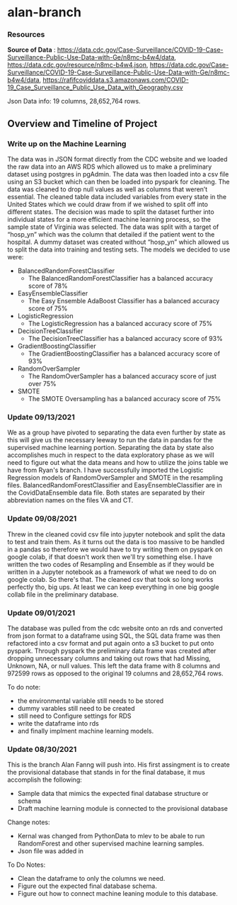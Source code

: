 # alan-branch


### Resources
**Source of Data** : https://data.cdc.gov/Case-Surveillance/COVID-19-Case-Surveillance-Public-Use-Data-with-Ge/n8mc-b4w4/data, https://data.cdc.gov/resource/n8mc-b4w4.json, https://data.cdc.gov/Case-Surveillance/COVID-19-Case-Surveillance-Public-Use-Data-with-Ge/n8mc-b4w4/data, https://rafifcoviddata.s3.amazonaws.com/COVID-19_Case_Surveillance_Public_Use_Data_with_Geography.csv

Json Data info: 19 columns, 28,652,764 rows. 

## Overview and Timeline of Project

### Write up on the Machine Learning
The data was in JSON format directly from the CDC website and we loaded the raw data into an AWS RDS which allowed us to make a preliminary dataset using postgres in pgAdmin. The data was then loaded into a csv file using an S3 bucket which can then be loaded into pyspark for cleaning. The data was cleaned to drop null values as well as columns that weren’t essential. The cleaned table data included variables from every state in the United States which we could draw from if we wished to split off into different states. The decision was made to split the dataset further into individual states for a more efficient machine learning process, so the sample state of Virginia was selected. The data was split with a target of “hosp_yn” which was the column that detailed if the patient went to the hospital. A dummy dataset was created without  “hosp_yn” which allowed us to split the data into training and testing sets. The models we decided to use were: 

- BalancedRandomForestClassifier
  - The BalancedRandomForestClassifier has a balanced accuracy score of 78%
- EasyEnsembleClassifier
  -   The Easy Ensemble AdaBoost Classifier has a balanced accuracy score of 75%
- LogisticRegression
  -   The LogisticRegression has a balanced accuracy score of 75%
- DecisionTreeClassifier
  -   The DecisionTreeClassifier has a balanced accuracy score of 93%
- GradientBoostingClassifier
  -   The GradientBoostingClassifier has a balanced accuracy score of 93%
- RandomOverSampler
  -   The RandomOverSampler has a balanced accuracy score of just over 75% 
- SMOTE
  -   The SMOTE Oversampling has a balanced accuracy score of 75% 




### Update 09/13/2021
We as a group have pivoted to separating the data even further by state as this will give us the necessary leeway to run the data in pandas for the supervised machine learning portion. Separating the data by state also accomplishes much in respect to the data exploratory phase as we will need to figure out what the data means and how to utilize the joins table we have from Ryan's branch. I have successfully imported the Logistic Regression models of RandomOverSampler and SMOTE in the resampling files. BalancedRandomForestClassifier and EasyEnsembleClassifier are in the CovidDataEnsemble data file. Both states are separated by their abbreviation names on the files VA and CT. 



### Update 09/08/2021
Threw in the cleaned covid csv file into jupyter notebook and split the data to test and train them. As it turns out the data is too massive to be handled in a pandas so therefore we would have to try writing them on pyspark on google colab, if that doesn't work then we'll try something else. I have written the two codes of Resampling and Ensemble as if they would be written in a Jupyter notebook as a framework of what we need to do on google colab. So there's that. The cleaned csv that took so long works perfectly tho, big ups. At least we can keep everything in one big google collab file in the preliminary database.


### Update 09/01/2021
The database was pulled from the cdc website onto an rds and converted from json format to a dataframe using SQL, the SQL data frame was then refactored into a csv format and put again onto a s3 bucket to put onto pyspark. 
Through pyspark the preliminary data frame was created after dropping unnecessary columns and taking out rows that had Missing, Unknown, NA, or null values. This left the data frame with 8 columns and 972599 rows as opposed to the original 19 columns and 28,652,764 rows.

To do note:
- the environmental variable still needs to be stored 
- dummy varables still need to be created 
- still need to Configure settings for RDS
- write the dataframe into rds
- and finally implment machine learning models.




### Update 08/30/2021
This is the branch Alan Fanng will push into. His first assingment is to create the provisional database that stands in for the final database, it mus accomplish the following: 
- Sample data that mimics the expected final database structure or schema
- Draft machine learning module is connected to the provisional database

Change notes: 
- Kernal was changed from PythonData to mlev to be abale to run RandomForest and other supervised machine learning samples.
- Json file was added in

To Do Notes:
- Clean the dataframe to only the columns we need.
- Figure out the expected final database schema.
- Figure out how to connect machine leaning module to this database.
